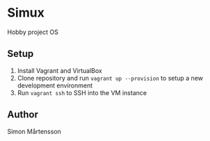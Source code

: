 # Simux

Hobby project OS

## Setup

1. Install Vagrant and VirtualBox
2. Clone repository and run `vagrant up --provision` to setup a new development environment
3. Run `vagrant ssh` to SSH into the VM instance

## Author

Simon Mårtensson
